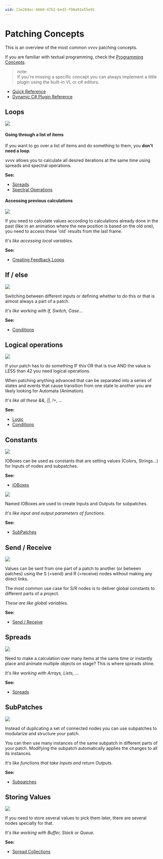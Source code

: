 ```yaml
---
uid: 11e284ec-b6b0-47b2-bed3-f90a91e55e91
---
```


# Patching Concepts

This is an overview of the most common vvvv patching concepts.  

If you are familiar with textual programming, check the [Programming Concepts](xref:87d944e5-aeae-451e-839d-58932488ed6e).  



>note:  
If you're missing a specific concept you can always implement a little plugin using the built-in VL or c# editors.  

* [Quick Reference](xref:2879ae37-9e84-42ee-8e2e-8444d274bb6b)  
* [Dynamic C# Plugin Reference](xref:9fb98fc4-377b-49be-87ee-2c4741183b7c)  
  



## Loops

![](~/img/PatchingConcepts-Spreading.png "")  

#### Going through a list of items

If you want to go over a list of items and do something to them, you **don't need a loop**.   

vvvv allows you to calculate all desired iterations at the same time using spreads and spectral operations.  

**See:**  
* [Spreads](xref:00327d1e-65ba-4424-997d-615d9a469503)   
* [Spectral Operations](xref:81251c9c-350f-462d-9d61-6d81a6896ad9)  

#### Accessing previous calculations

![](~/img/FeedbackLoops_Understanding2.png "") 

If you need to calculate values according to calculations already done in the past (like in an animation where the new position is based on the old one), you need to access these 'old' results from the last frame.  

*It's like accessing local variables.*  

**See:**  
* [Creating Feedback Loops](xref:4a3a1653-5c09-4102-a148-8f014f3d9a2e)  



## If / else

![](~/img/Conditions-SwitchSimple.png "")   



Switching between different inputs or defining whether to do this or that is almost always a part of a patch.  

*It's like working with If, Switch, Case...*  

**See:**   
* [Conditions](xref:69bdb72a-3e21-4b27-a4a6-c15e7c0ec56e)  


## Logical operations

![](~/img/Conditions-Booleans.png "")   



If your patch has to do something IF this OR that is true AND the value is LESS than 42 you need logical operations.  

When patching anything advanced that can be separated into a series of states and events that cause transition from one state to another you are likely looking for <span class="node">Automata (Animation)</span>.  

*It's like all these &&, ||, !=, ...*  

**See:**   
* [Logic](xref:12c13306-f4f1-49f6-84b0-f7808f4214e6)  
* [Conditions](xref:69bdb72a-3e21-4b27-a4a6-c15e7c0ec56e)  



## Constants

![](~/img/patching-constants.png "")   




IOBoxes can be used as constants that are setting values (Colors, Strings...) for Inputs of nodes and subpatches.  

**See:**  
* [IOBoxes](xref:86693dba-d049-4027-874d-d53f0437ad66)  




![](~/img/patching-parameters.png "")  


Named IOBoxes are used to create Inputs and Outputs for subpatches.  

*It's like input and output parameters of functions.*  

**See:**  
* [SubPatches](xref:b66f153a-f7c3-4867-a8c9-bce69861d759)  


## Send / Receive

![](~/img/patching-send-receive2.png "")  


Values can be sent from one part of a patch to another (or between patches) using the S (=send) and R (=receive) nodes without making any direct links.  

The most common use case for S/R nodes is to deliver global constants to different parts of a project.   

*These are like global variables.*  

**See:**  
* [Send / Receive](xref:32b954be-83f1-4b75-951f-f64e7fdd7c1b)  


## Spreads

![](~/img/PatchingConcepts-Spreads2.png "")   


Need to make a calculation over many items at the same time or instantly place and animate multiple objects on stage? This is where spreads shine.  

*It's like working with Arrays, Lists, ...*  

**See:**  
* [Spreads](xref:00327d1e-65ba-4424-997d-615d9a469503)  




## SubPatches

![](~/img/BasicPatching_GroupingNodes3_0.png "")   


Instead of duplicating a set of connected nodes you can use subpatches to modularize and structure your patch.  

You can then use many instances of the same subpatch in different parts of your patch. Modifying the subpatch automatically applies the changes to all its instances.   

*It's like functions that take Inputs and return Outputs.*  

**See:**  
* [Subpatches](xref:b66f153a-f7c3-4867-a8c9-bce69861d759)  



## Storing Values

![](~/img/patching-SpreadCollections.png "")   


If you need to store several values to pick them later, there are several nodes specially for that.  

*It's like working with Buffer, Stack or Queue.*  

**See:**  
* [Spread Collections](xref:bdc0b656-7f64-4cb5-a7bc-eac1c28a8357)  
